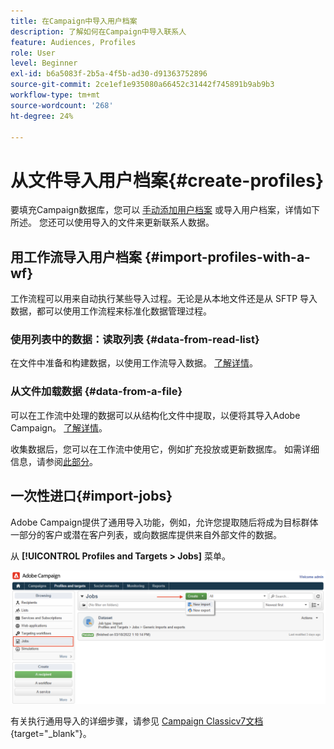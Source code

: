 ```yaml
---
title: 在Campaign中导入用户档案
description: 了解如何在Campaign中导入联系人
feature: Audiences, Profiles
role: User
level: Beginner
exl-id: b6a5083f-2b5a-4f5b-ad30-d91363752896
source-git-commit: 2ce1ef1e935080a66452c31442f745891b9ab9b3
workflow-type: tm+mt
source-wordcount: '268'
ht-degree: 24%

---
```


# 从文件导入用户档案{#create-profiles}

要填充Campaign数据库，您可以 [手动添加用户档案](create-profiles.md) 或导入用户档案，详情如下所述。 您还可以使用导入的文件来更新联系人数据。

## 用工作流导入用户档案 {#import-profiles-with-a-wf}

工作流程可以用来自动执行某些导入过程。无论是从本地文件还是从 SFTP 导入数据，都可以使用工作流程来标准化数据管理过程。

### 使用列表中的数据：读取列表 {#data-from-read-list}

在文件中准备和构建数据，以使用工作流导入数据。 [了解详情](https://experienceleague.adobe.com/docs/campaign/automation/workflows/wf-activities/targeting-activities/read-list.html)。

### 从文件加载数据 {#data-from-a-file}

可以在工作流中处理的数据可以从结构化文件中提取，以便将其导入Adobe Campaign。 [了解详情](https://experienceleague.adobe.com/docs/campaign/automation/workflows/wf-activities/action-activities/data-loading--file-.html)。

收集数据后，您可以在工作流中使用它，例如扩充投放或更新数据库。 如需详细信息，请参阅[此部分](https://experienceleague.adobe.com/docs/campaign/automation/workflows/introduction/use-workflow-data.html)。

## 一次性进口{#import-jobs}

Adobe Campaign提供了通用导入功能，例如，允许您提取随后将成为目标群体一部分的客户或潜在客户列表，或向数据库提供来自外部文件的数据。

从 **[!UICONTROL Profiles and Targets > Jobs]** 菜单。

![](assets/new-import-job.png)

有关执行通用导入的详细步骤，请参见 [Campaign Classicv7文档](https://experienceleague.adobe.com/docs/campaign-classic/using/getting-started/importing-and-exporting-data/generic-imports-exports/about-generic-imports-exports.html?lang=zh-Hans){target=&quot;_blank&quot;}。
